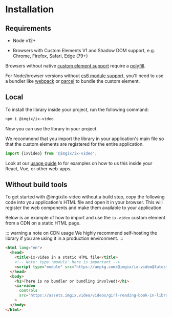 # Installation

## Requirements

- Node v12+

- Browsers with Custom Elements V1 and Shadow DOM support, e.g. Chrome, Firefox, Safari, Edge (79+)

Browsers without native [custom element support](https://caniuse.com/#feat=custom-elementsv1) require a [polyfill](https://github.com/webcomponents/polyfills/tree/master/packages/custom-elements).

For Node/browser versions without [es6 module support](https://developer.mozilla.org/en-US/docs/Web/JavaScript/Guide/Modules#browser_support), you'll need to use a bundler like [webpack](https://webpack.js.org/) or [parcel](https://parceljs.org/) to bundle the custom element.

## Local

To install the library inside your project, run the following command:

```bash
npm i @imgix/ix-video
```

Now you can use the library in your project.

We recommend that you import the library in your application's main file so that the custom elements are registered for the entire application.

```jsx
import {IxVideo} from '@imgix/ix-video';
```

Look at our [usage guide](/overview/basic-usage) to for examples on how to us this inside your React, Vue, or other web-apps.

## Without build tools

To get started with @imgix/ix-video without a build step, copy the following code into you application's HTML file and open it in your browser. This will register the web components and make them available to your application.

Below is an example of how to import and use the `ix-video` custom element from a CDN on a static HTML page.

::: warning a note on CDN usage
We highly recommend self-hosting the library if you are using it in a production environment.
:::

```html
<html lang="en">
  <head>
    <title>ix-video in a static HTML file</title>
    <!-- Note: type 'module' here is important -->
    <script type="module" src="https://unpkg.com/@imgix/ix-video@latest/dist/index.bundled.js"></script>
  </head>
  <body>
    <h1>There is no bundler or bundling involved!</h1>
    <ix-video
      controls
      src="https://assets.imgix.video/videos/girl-reading-book-in-library.mp4"
    >
  </body>
</html>
```
